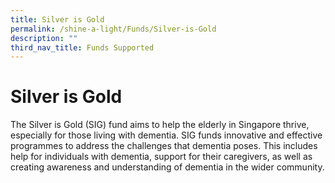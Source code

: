 ```yaml
---
title: Silver is Gold
permalink: /shine-a-light/Funds/Silver-is-Gold
description: ""
third_nav_title: Funds Supported
---
```


# Silver is Gold
The Silver is Gold (SIG) fund aims to help the elderly in Singapore thrive, especially for those living with dementia. SIG funds innovative and effective programmes to address the challenges that dementia poses. This includes help for individuals with dementia, support for their caregivers, as well as creating awareness and understanding of dementia in the wider community.
